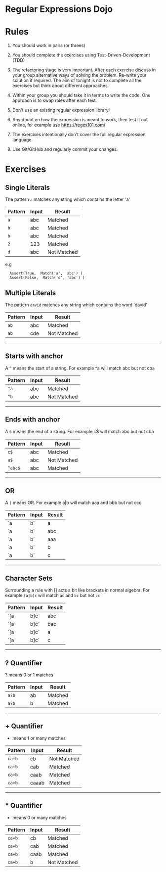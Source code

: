 Regular Expressions Dojo
==========================

# Rules

1. You should work in pairs (or threes)

2. You should complete the exercises using Test-Driven-Development (TDD)

3. The refactoring stage is very important.  After each exercise discuss in your group alternative ways of solving the problem.  Re-write your solution if required.  The aim of tonight is not to complete all the exercises but think about different approaches.

4. Within your group you should take it in terms to write the code.  One approach is to swap roles after each test.

5. Don't use an existing regular expression library!

6. Any doubt on how the expression is meant to work,  then test it out online,  for example use https://regex101.com/ 

7. The exercises intentionally don't cover the full regular expression language.

8. Use Git/GitHub and regularly commit your changes.

# Exercises


## Single Literals

The pattern `a` matches any string which contains the letter 'a'

| Pattern | Input | Result      |
|---------|-------|-------------|
|    `a`    |  abc  | Matched     |
|    `b`    |  abc  | Matched     |
|    `b`    |  abc  | Matched     |
|    `2`    |  123  | Matched     |
|    `d`    |  abc  | Not Matched |

e.g
```
  Assert(True,  Match('a', 'abc') )
  Assert(False,  Match('d', 'abc') )
```


## Multiple Literals

The pattern `david` matches any string which contains the word 'david'

| Pattern | Input | Result      |
|---------|-------|-------------|
|    `ab`   |  abc  | Matched     |
|    `ab`   |  cde  | Not Matched |

---
## Starts with anchor
A `^` means the start of a string.  For example ^a will match abc but not cba

| Pattern | Input | Result      |
|---------|-------|-------------|
|    `^a`   |  abc  | Matched     |
|    `^b`   |  abc  | Not Matched |

---
## Ends with anchor
A `$` means the end of a string.  For example c$ will match abc but not cba

| Pattern | Input | Result      |
|---------|-------|-------------|
|    `c$`   |  abc  | Matched     |
|    `a$`   |  abc  | Not Matched |
|  `^abc$`  |  abc  | Matched     |

---
## OR
A `|` means OR.  For example a|b will match aaa and bbb but not ccc

| Pattern | Input | Result      |
|---------|-------|-------------|
|  `a|b`  |  a    | Matched     |
|  `a|b`  |  abc  | Matched     |
|  `a|b`  |  aaa  | Matched     |
|  `a|b`  |  b    | Matched     |
|  `a|b`  |  c    | Not Matched |
---

## Character Sets
Surrounding a rule with [] acts a bit like brackets in normal algebra.  For example `[a|b]c` will match `ac` and `bc` but not `cc`

| Pattern | Input | Result          |
|---------|-------|-----------------|
|  `[a|b]c` |  abc  | Matched (on bc) |
|  `[a|b]c` |  bac  | Matched (on ac) |
|  `[a|b]c` |   a   | Not Matched     |
|  `[a|b]c` |   c   | Not Matched     |
---

## ? Quantifier

? means 0 or 1 matches

| Pattern | Input | Result          |
|---------|-------|-----------------|
|  `a?b`  |  ab   | Matched  |
|  `a?b`  |  b   | Matched  |

---

## + Quantifier

+ means 1 or many matches

| Pattern | Input | Result          |
|---------|-------|-----------------|
|  `ca+b`  |  cb   | Not Matched  |
|  `ca+b`  |  cab   | Matched  |
|  `ca+b`  |  caab   | Matched  |
|  `ca+b`  |  caaab   | Matched  |

---

## * Quantifier

* means 0 or many matches

| Pattern | Input | Result          |
|---------|-------|-----------------|
|  `ca+b`  |  cb   | Matched  |
|  `ca+b`  |  cab   | Matched  |
|  `ca+b`  |  caab   | Matched  |
|  `ca+b`  |  b   | Not Matched  |